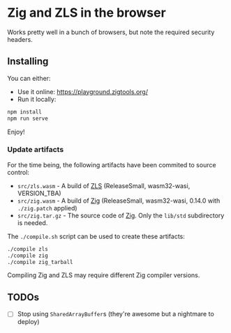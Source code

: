 # Zig and ZLS in the browser

Works pretty well in a bunch of browsers, but note the required security headers.

## Installing

You can either:

- Use it online: https://playground.zigtools.org/
- Run it locally:

```bash
npm install
npm run serve
```

Enjoy!

### Update artifacts

For the time being, the following artifacts have been commited to source control:

- `src/zls.wasm` - A build of [ZLS](https://github.com/zigtools/zls) (ReleaseSmall, wasm32-wasi, VERSION_TBA)
- `src/zig.wasm` - A build of [Zig](https://github.com/ziglang/zig) (ReleaseSmall, wasm32-wasi, 0.14.0 with `./zig.patch` applied)
- `src/zig.tar.gz` - The source code of [Zig](https://github.com/ziglang/zig). Only the `lib/std` subdirectory is needed.

The `./compile.sh` script can be used to create these artifacts:

```bash
./compile zls
./compile zig
./compile zig_tarball
```

Compiling Zig and ZLS may require different Zig compiler versions.

## TODOs

- [ ] Stop using `SharedArrayBuffer`s (they're awesome but a nightmare to deploy)
